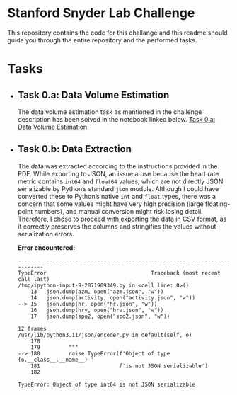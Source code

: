 # Stanford Snyder Lab Challenge

This repository contains the code for this challange and this readme should guide you through the entire repository and the performed tasks.

# Tasks
- ## Task 0.a: Data Volume Estimation
    The data volume estimation task as mentioned in the challenge description has been solved in the notebook linked below.
    [Task 0.a: Data Volume Estimation](./notebooks/data_estimates.ipynb)

- ## Task 0.b: Data Extraction
    The data was extracted according to the instructions provided in the PDF. While exporting to JSON, an issue arose because the heart rate metric contains `int64` and `float64` values, which are not directly JSON serializable by Python’s standard `json` module. Although I could have converted these to Python’s native `int` and `float` types, there was a concern that some values might have very high precision (large floating-point numbers), and manual conversion might risk losing detail. Therefore, I chose to proceed with exporting the data in CSV format, as it correctly preserves the columns and stringifies the values without serialization errors.

    **Error encountered:**
    ```
    ---------------------------------------------------------------------------
    TypeError                                 Traceback (most recent call last)
    /tmp/ipython-input-9-2871909349.py in <cell line: 0>()
        13   json.dump(azm, open("azm.json", "w"))
        14   json.dump(activity, open("activity.json", "w"))
    --> 15   json.dump(hr, open("hr.json", "w"))
        16   json.dump(hrv, open("hrv.json", "w"))
        17   json.dump(spo2, open("spo2.json", "w"))

    12 frames
    /usr/lib/python3.11/json/encoder.py in default(self, o)
        178 
        179         """
    --> 180         raise TypeError(f'Object of type {o.__class__.__name__} '
        181                         f'is not JSON serializable')
        182 

    TypeError: Object of type int64 is not JSON serializable
    ```

